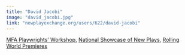 ```yaml
---
title: "David Jacobi"
image: "david_jacobi.jpg"
link: "newplayexchange.org/users/622/david-jacobi"
---
```


[MFA Playwrights’ Workshop](/affiliated-artists/mfa-playwrights-workshop), [National Showcase of New Plays](/affiliated-artists/national-showcase-of-new-plays), [Rolling World Premieres](/affiliated-artists/rolling-world-premieres)
